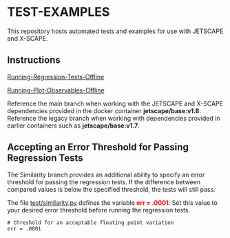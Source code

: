 # TEST-EXAMPLES

This repository hosts automated tests and examples for use with JETSCAPE and X-SCAPE.

## Instructions
[Running-Regression-Tests-Offline](https://github.com/JETSCAPE/TEST-EXAMPLES/blob/main/doc/Running-Regression-Tests-Offline.md)

[Running-Plot-Observables-Offline](https://github.com/JETSCAPE/TEST-EXAMPLES/blob/main/doc/Running-Plot-Observables-Offline.md)

Reference the main branch when working with the JETSCAPE and X-SCAPE dependencies provided in the docker container **jetscape/base:v1.8**.  Reference the legacy branch when working with dependencies provided in earlier containers such as **jetscape/base:v1.7**.

## Accepting an Error Threshold for Passing Regression Tests

The Similarity branch provides an additional ability to specify an error threshold for passing the regression tests.  If the difference between compared values is below the specified threshold, the tests will still pass.

The file [test/similarity.py](https://github.com/JETSCAPE/TEST-EXAMPLES/blob/similarity/test/similarity.py) defines the variable **<span style="color:red">err = .0001</span>**.  Set this value to your desired error threshold before running the regression tests.

```
# threshold for an acceptable floating point variation
err = .0001
```
